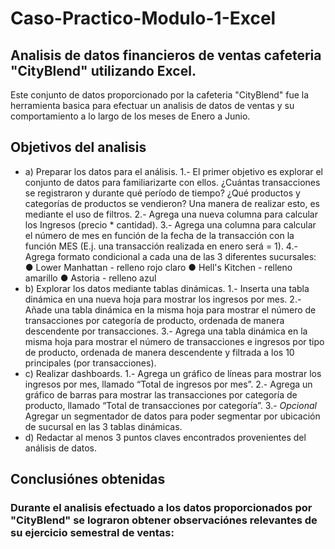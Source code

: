 # Caso-Practico-Modulo-1-Excel
## Analisis de datos financieros de ventas cafeteria "CityBlend" utilizando Excel.

Este conjunto de datos proporcionado por la cafeteria "CityBlend" fue la herramienta basica para efectuar un analisis de datos de ventas y su comportamiento a lo largo de los meses de Enero a Junio.

## Objetivos del analisis
- a) Preparar los datos para el análisis.
1.- El primer objetivo es explorar el conjunto de datos para familiarizarte con ellos. ¿Cuántas transacciones se registraron y durante qué período de tiempo? ¿Qué productos y categorías de productos se vendieron? Una manera de realizar esto, es mediante el uso de filtros.
2.- Agrega una nueva columna para calcular los Ingresos (precio * cantidad).
3.- Agrega una columna para calcular el número de mes en función de la fecha de la transacción con la función MES (E.j. una transacción realizada en enero será = 1).
4.- Agrega formato condicional a cada una de las 3 diferentes sucursales:
● Lower Manhattan - relleno rojo claro
● Hell's Kitchen - relleno amarillo
● Astoria - relleno azul
- b) Explorar los datos mediante tablas dinámicas.
1.- Inserta una tabla dinámica en una nueva hoja para mostrar los ingresos por mes.
2.- Añade una tabla dinámica en la misma hoja para mostrar el número de transacciones por categoría de producto, ordenada de manera descendente por transacciones.
3.- Agrega una tabla dinámica en la misma hoja para mostrar el número de transacciones e ingresos por tipo de producto, ordenada de manera descendente y filtrada a los 10 principales (por transacciones).
- c) Realizar dashboards.
1.- Agrega un gráfico de líneas para mostrar los ingresos por mes, llamado “Total de ingresos por mes”.
2.- Agrega un gráfico de barras para mostrar las transacciones por categoría de producto, llamado “Total de transacciones por categoría”.
3.- *Opcional* Agregar un segmentador de datos para poder segmentar por ubicación de sucursal en las 3 tablas dinámicas.
- d) Redactar al menos 3 puntos claves encontrados provenientes del análisis de datos.
## Conclusiónes obtenidas
### Durante el analisis efectuado a los datos proporcionados por "CityBlend" se lograron obtener observaciónes relevantes de su ejercicio semestral de ventas:


